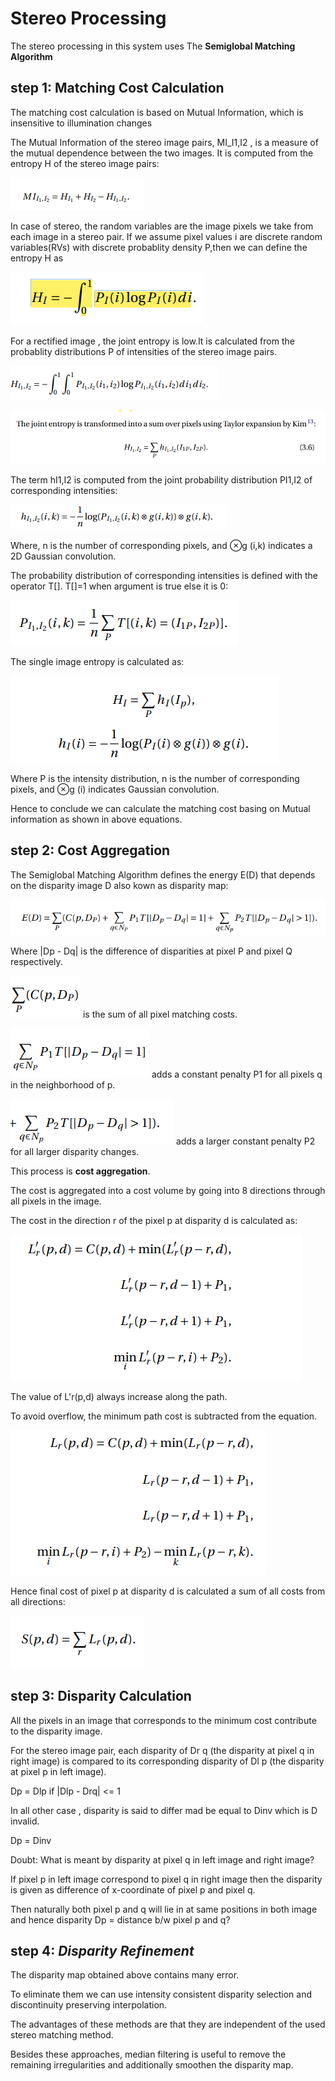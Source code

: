 # Stereo Processing

The stereo processing in this system uses The **Semiglobal Matching Algorithm**

## step 1: **Matching Cost Calculation**

The matching cost calculation is based on Mutual Information, which is insensitive to illumination changes

The Mutual Information of the stereo image pairs, MI_I1,I2 , is a measure of the mutual dependence between the two images. 
It is computed from the entropy H of the stereo image pairs:

![sp0](sp0.png)

In case of stereo, the random variables are the image pixels we take from each image in a stereo pair. If we assume pixel values i are discrete random variables(RVs) with discrete probablity density P,then we can define the entropy H as 

![sp1](sp1.png)

For a rectified image , the joint entropy is low.It is calculated from the probablity distributions P of intensities of the stereo image pairs.

![sp3](sp3.png)

![sp2](sp2.png)

The term hI1,I2 is computed from the joint probability distribution PI1,I2 of corresponding intensities:

![sp4](sp4.png)

Where, n is the number of corresponding pixels, and ⊗g (i,k) indicates a 2D Gaussian convolution.

The probability distribution of corresponding intensities is defined with
the operator T[]. T[]=1 when argument is true else it is 0:

![sp6](sp6.png)

The single image entropy is calculated as:

![sp5](sp5.png)

Where P is the intensity distribution, n is the number of corresponding pixels, and ⊗g (i) indicates Gaussian convolution.

Hence to conclude we can calculate the matching cost basing on Mutual information as shown in above equations.

## step 2: **Cost Aggregation**

The Semiglobal Matching Algorithm defines the energy E(D) that depends on the disparity image D also kown as disparity map:

![sp.2.1](sp.2.1.png)

Where |Dp - Dq| is the difference of disparities at pixel P and pixel Q respectively.

![sp.2.2](sp.2.2.png) is the sum of all pixel matching costs.

![sp.2.3](sp.2.3.png) adds a constant penalty P1 for all pixels q in the neighborhood of p.

![sp.2.4](sp.2.4.png) adds a larger constant penalty P2 for all larger disparity changes.

This process is **cost aggregation**.

The cost is aggregated into a cost volume by going into 8 directions through all pixels in the image.

The cost in the direction r of the pixel p at disparity d is calculated as:

![sp.2.5](sp.2.5.png)

The value of L'r(p,d) always increase along the path. 

To avoid overflow, the minimum path cost is subtracted from the equation.

![sp.2.6](sp.2.6.png)    

Hence final cost of pixel p at disparity d is calculated a sum of all costs from all directions:

![sp.2.6](sp.2.7.png)

## step 3: **Disparity Calculation**

All the pixels in an image that corresponds to the minimum cost contribute to the disparity image.

For the stereo image
 pair, each disparity of Dr q (the disparity at pixel q in right image) is compared to its corresponding disparity of Dl p (the disparity at pixel p in left image). 

Dp = Dlp if |Dlp - Drq| <= 1

In all other case , disparity is said to differ mad be equal to Dinv which is D invalid.

Dp = Dinv

Doubt: What is meant by disparity at pixel q in left image and right image? 

If pixel p in left image correspond to pixel q in right image then the disparity is given as difference of x-coordinate of pixel p and pixel q.

Then naturally both pixel p and q will lie in at same positions in both image and hence disparity Dp = distance b/w pixel p and q?

## step 4: *Disparity Refinement*

The disparity map obtained above contains many error.

To eliminate them we can use intensity consistent disparity selection and discontinuity preserving interpolation.

The advantages of these methods are that they are independent of the used stereo matching method.

Besides these approaches, median filtering is useful to remove the remaining irregularities and additionally smoothen the disparity map.
